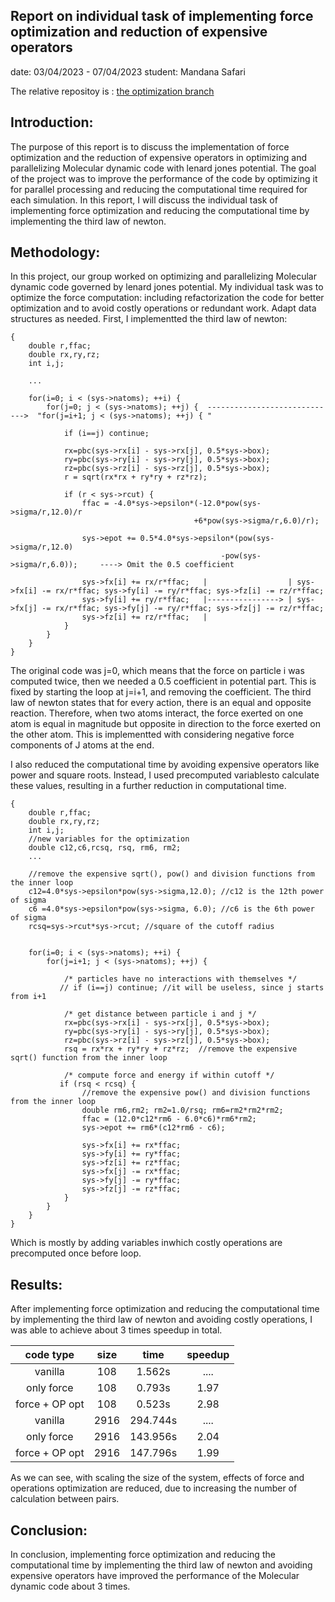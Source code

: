 ## Report on individual task of implementing force optimization and reduction of expensive operators
date: 03/04/2023 - 07/04/2023
student: Mandana Safari

The relative repositoy is : [the optimization branch](https://github.com/Project-MD-GPS/ljmd/tree/optimization)

## Introduction:
The purpose of this report is to discuss the implementation of force optimization and the reduction of expensive
operators in optimizing and parallelizing Molecular dynamic code with lenard jones potential. 
The goal of the project was to improve the performance of the code by optimizing it for parallel processing  and 
reducing the computational time required for each simulation. In this report, I will discuss the individual task 
of implementing force optimization and reducing the  computational time by implementing the third law of newton.

## Methodology:
In this project, our group worked on optimizing and parallelizing Molecular dynamic code governed by lenard jones
potential. My individual task was to optimize the force computation: including refactorization the code for better 
optimization and to avoid costly operations or redundant work. Adapt data structures as needed. 
First, I implementted the third law of newton:

```static void force(mdsys_t *sys)
{
    double r,ffac;
    double rx,ry,rz;
    int i,j;

    ...
    
    for(i=0; i < (sys->natoms); ++i) {    
        for(j=0; j < (sys->natoms); ++j) {  ----------------------------->  "for(j=i+1; j < (sys->natoms); ++j) { "

            if (i==j) continue;

            rx=pbc(sys->rx[i] - sys->rx[j], 0.5*sys->box); 
            ry=pbc(sys->ry[i] - sys->ry[j], 0.5*sys->box);
            rz=pbc(sys->rz[i] - sys->rz[j], 0.5*sys->box);
            r = sqrt(rx*rx + ry*ry + rz*rz);

            if (r < sys->rcut) {
                ffac = -4.0*sys->epsilon*(-12.0*pow(sys->sigma/r,12.0)/r
                                         +6*pow(sys->sigma/r,6.0)/r);

                sys->epot += 0.5*4.0*sys->epsilon*(pow(sys->sigma/r,12.0)  
                                               -pow(sys->sigma/r,6.0));     ----> Omit the 0.5 coefficient

                sys->fx[i] += rx/r*ffac;   |                  | sys->fx[i] -= rx/r*ffac; sys->fy[i] -= ry/r*ffac; sys->fz[i] -= rz/r*ffac;
                sys->fy[i] += ry/r*ffac;   |----------------> | sys->fx[j] -= rx/r*ffac; sys->fy[j] -= ry/r*ffac; sys->fz[j] -= rz/r*ffac;
                sys->fz[i] += rz/r*ffac;   |
            }
        }
    }
}
````

The original code was j=0, which means that the force on  particle i was computed  twice,  then we needed a 0.5
coefficient in potential part. This is fixed by starting the loop at j=i+1, and removing the coefficient.  The
third law of newton states that for every action, there is an equal and opposite reaction. Therefore, when two 
atoms interact, the force exerted on one atom is equal in magnitude but opposite in  direction  to  the  force
exerted on the other atom. This is implementted with considering negative force components of J atoms at the end.

I also reduced the computational time by avoiding expensive operators like power and square roots. Instead, I 
used precomputed variablesto calculate these values, resulting in a further reduction in computational time.

```void force(mdsys_t *sys)
{
    double r,ffac;
    double rx,ry,rz;
    int i,j;
    //new variables for the optimization
    double c12,c6,rcsq, rsq, rm6, rm2;
    ...

    //remove the expensive sqrt(), pow() and division functions from the inner loop
    c12=4.0*sys->epsilon*pow(sys->sigma,12.0); //c12 is the 12th power of sigma
    c6 =4.0*sys->epsilon*pow(sys->sigma, 6.0); //c6 is the 6th power of sigma
    rcsq=sys->rcut*sys->rcut; //square of the cutoff radius


    for(i=0; i < (sys->natoms); ++i) {
        for(j=i+1; j < (sys->natoms); ++j) {

            /* particles have no interactions with themselves */
           // if (i==j) continue; //it will be useless, since j starts from i+1

            /* get distance between particle i and j */
            rx=pbc(sys->rx[i] - sys->rx[j], 0.5*sys->box);
            ry=pbc(sys->ry[i] - sys->ry[j], 0.5*sys->box);
            rz=pbc(sys->rz[i] - sys->rz[j], 0.5*sys->box);
            rsq = rx*rx + ry*ry + rz*rz;  //remove the expensive sqrt() function from the inner loop

            /* compute force and energy if within cutoff */
           if (rsq < rcsq) {
                //remove the expensive pow() and division functions from the inner loop
                double rm6,rm2; rm2=1.0/rsq; rm6=rm2*rm2*rm2;
                ffac = (12.0*c12*rm6 - 6.0*c6)*rm6*rm2;
                sys->epot += rm6*(c12*rm6 - c6); 

                sys->fx[i] += rx*ffac;
                sys->fy[i] += ry*ffac;
                sys->fz[i] += rz*ffac;
                sys->fx[j] -= rx*ffac;  
                sys->fy[j] -= ry*ffac;
                sys->fz[j] -= rz*ffac;
            }
        }
    }
}
````

Which is mostly by adding variables inwhich costly operations are precomputed once before loop. 

## Results:
After implementing force optimization and reducing the computational time by implementing the third law of
newton and avoiding costly operations, I was able to achieve about 3 times speedup in total. 

| code type      | size | time     | speedup |
|:--------------:|:----:|:--------:|:-------:|
| vanilla        | 108  | 1.562s   |  ....   |
| only force     | 108  | 0.793s   |  1.97   |
| force + OP opt | 108  | 0.523s   |  2.98   |
| vanilla        | 2916 | 294.744s |  ....   |
| only force     | 2916 | 143.956s |  2.04   |
| force + OP opt | 2916 | 147.796s |  1.99   |

                   
As we can see, with scaling the size of the system, effects  of  force  and  operations  optimization are 
reduced, due to increasing  the number of calculation between pairs.

## Conclusion:
In conclusion, implementing force optimization and reducing the computational time  by  implementing  the
third law of newton and  avoiding expensive operators have  improved  the  performance  of the  Molecular 
dynamic code about 3 times. 
